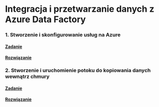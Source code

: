 # Integracja i przetwarzanie danych z Azure Data Factory 

### 1. Stworzenie i skonfigurowanie usług na Azure 

#### [Zadanie](./Docs/Task1.md)

#### [Rozwiązanie](./Docs/Task1Solution.md)

### 2. Stworzenie i uruchomienie potoku do kopiowania danych wewnątrz chmury

#### [Zadanie](./Docs/Task2.md)

#### [Rozwiązanie](./Docs/Task2Solution.md)
